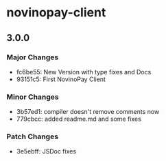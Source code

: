 # novinopay-client

## 3.0.0

### Major Changes

- fc6be55: New Version with type fixes and Docs
- 93151c5: First NovinoPay Client

### Minor Changes

- 3b57ed1: compiler doesn't remove comments now
- 779cbcc: added readme.md and some fixes

### Patch Changes

- 3e5ebff: JSDoc fixes
